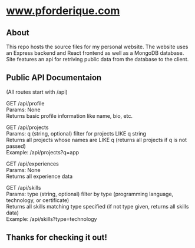 # www.pforderique.com

## About

This repo hosts the source files for my personal website. The website uses an Express backend and React frontend as well as a MongoDB database. Site features an api for retriving public data from the database to the client.

## Public API Documentaion

(All routes start with /api)

GET /api/profile<br />
Params: None<br />
Returns basic profile information like name, bio, etc.

GET /api/projects<br />
Params: q (string, optional) filter for projects LIKE q string<br />
Returns all projects whose names are LIKE q (returns all projects if q is not passed)<br />
Example: /api/projects?q=app

GET /api/experiences<br />
Params: None<br />
Returns all experience data

GET /api/skills<br />
Params: type (string, optional) filter by type (programming language, technology, or certificate)<br />
Returns all skills matching type specified (if not type given, returns all skills data)<br />
Example: /api/skills?type=technology

## Thanks for checking it out!
